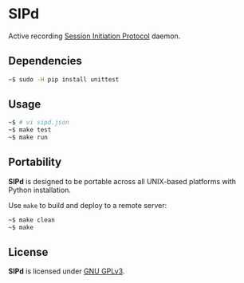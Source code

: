 # SIPd

Active recording [Session Initiation Protocol](https://www.ietf.org/rfc/rfc3261.txt) daemon.

## Dependencies
```bash
~$ sudo -H pip install unittest
```

## Usage
```bash
~$ # vi sipd.json
~$ make test
~$ make run
```

## Portability
**SIPd** is designed to be portable across all UNIX-based platforms with Python installation.

Use `make` to build and deploy to a remote server:
```bash
~$ make clean
~$ make
```

## License
**SIPd** is licensed under [GNU GPLv3](./LICENSE.md).
